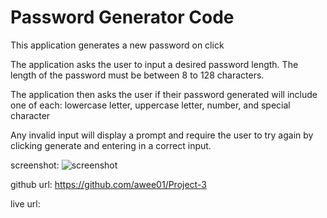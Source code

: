 # Password Generator Code
This application generates a new password on click

The application asks the user to input a desired password length. The length of the password must be between 8 to 128 characters.

The application then asks the user if their password generated will include one of each: lowercase letter, uppercase letter, number, and special character

Any invalid input will display a prompt and require the user to try again by clicking generate and entering in a correct input.

screenshot: ![screenshot](https://user-images.githubusercontent.com/85651950/125212588-76b00000-e27c-11eb-8853-e1f1ba72acec.jpg)

github url: https://github.com/awee01/Project-3

live url: 

